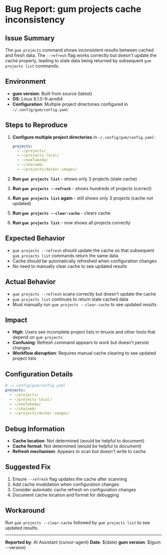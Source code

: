 # Bug Report: gum projects cache inconsistency

## Issue Summary
The `gum projects` command shows inconsistent results between cached and fresh data. The `--refresh` flag works correctly but doesn't update the cache properly, leading to stale data being returned by subsequent `gum projects list` commands.

## Environment
- **gum version**: Built from source (latest)
- **OS**: Linux 6.1.0-9-arm64
- **Configuration**: Multiple project directories configured in `~/.config/gum/config.yaml`

## Steps to Reproduce

1. **Configure multiple project directories** in `~/.config/gum/config.yaml`:
   ```yaml
   projects:
     - ~/projects/
     - ~/projects-local/
     - ~/oneTakeda/
     - ~/shalomb/
     - ~/projects/docker-images/
   ```

2. **Run `gum projects list`** - shows only 3 projects (stale cache)

3. **Run `gum projects --refresh`** - shows hundreds of projects (correct)

4. **Run `gum projects list` again** - still shows only 3 projects (cache not updated)

5. **Run `gum projects --clear-cache`** - clears cache

6. **Run `gum projects list`** - now shows all projects correctly

## Expected Behavior
- `gum projects --refresh` should update the cache so that subsequent `gum projects list` commands return the same data
- Cache should be automatically refreshed when configuration changes
- No need to manually clear cache to see updated results

## Actual Behavior
- `gum projects --refresh` scans correctly but doesn't update the cache
- `gum projects list` continues to return stale cached data
- Must manually run `gum projects --clear-cache` to see updated results

## Impact
- **High**: Users see incomplete project lists in tmuxie and other tools that depend on `gum projects`
- **Confusing**: Refresh command appears to work but doesn't persist changes
- **Workflow disruption**: Requires manual cache clearing to see updated project lists

## Configuration Details
```yaml
# ~/.config/gum/config.yaml
projects:
  - ~/projects/
  - ~/projects-local/
  - ~/oneTakeda/
  - ~/shalomb/
  - ~/projects/docker-images/
```

## Debug Information
- **Cache location**: Not determined (would be helpful to document)
- **Cache format**: Not determined (would be helpful to document)
- **Refresh mechanism**: Appears to scan but doesn't write to cache

## Suggested Fix
1. Ensure `--refresh` flag updates the cache after scanning
2. Add cache invalidation when configuration changes
3. Consider automatic cache refresh on configuration changes
4. Document cache location and format for debugging

## Workaround
Run `gum projects --clear-cache` followed by `gum projects list` to see updated results.

---
**Reported by**: AI Assistant (cursor-agent)
**Date**: $(date)
**gum version**: $(gum --version)